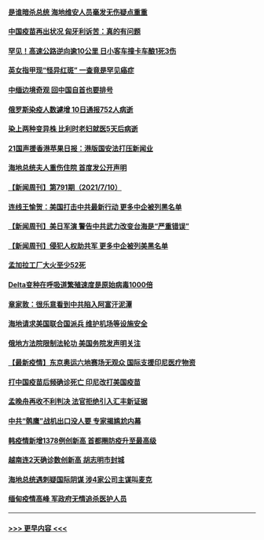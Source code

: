 #### [是谁暗杀总统 海地维安人员毫发无伤疑点重重](../pages/prog202/a103163186.md?t=07112251) 
#### [中国疫苗再出状况 匈牙利诉苦：真的有问题](../pages/prog202/a103163137.md?t=07112251) 
#### [罕见！高速公路逆向逾10公里 日小客车撞卡车酿1死3伤](../pages/prog202/a103163151.md?t=07112251) 
#### [英女指甲现“怪异红斑” 一查竟是罕见癌症](../pages/prog202/a103163131.md?t=07112251) 
#### [中缅边境奇观 回中国自首也要排号](../pages/prog202/a103163083.md?t=07112251) 
#### [俄罗斯染疫人数遽增 10日通报752人病逝](../pages/prog202/a103163066.md?t=07112251) 
#### [染上两种变异株 比利时老妇就医5天后病逝](../pages/prog202/a103163033.md?t=07112251) 
#### [21国声援香港苹果日报：港版国安法打压新闻业](../pages/prog202/a103163032.md?t=07112251) 
#### [海地总统夫人重伤住院 首度发公开声明](../pages/prog202/a103162991.md?t=07112251) 
#### [【新闻周刊】第791期（2021/7/10）](../pages/prog202/a103162939.md?t=07112251) 
#### [连线王愉贺：美国打击中共最新行动 更多中企被列黑名单](../pages/prog202/a103162253.md?t=07112251) 
#### [【新闻周刊】美日军演 警告中共武力改变台海是“严重错误”](../pages/prog202/a103162916.md?t=07112251) 
#### [【新闻周刊】侵犯人权助共军 更多中企被列美黑名单](../pages/prog202/a103162838.md?t=07112251) 
#### [孟加拉工厂大火至少52死](../pages/prog202/a103162790.md?t=07112251) 
#### [Delta变种在呼吸道繁殖速度是原始病毒1000倍](../pages/prog202/a103162753.md?t=07112251) 
#### [章家敦：很乐意看到中共陷入阿富汗泥潭](../pages/prog202/a103162695.md?t=07112251) 
#### [海地请求美国联合国派兵 维护机场等设施安全](../pages/prog202/a103162678.md?t=07112251) 
#### [俄地方法院限制法轮功 美国务院发声明关注](../pages/prog202/a103162672.md?t=07112251) 
#### [【最新疫情】东京奥运六地赛场无观众 国际支援印尼医疗物资](../pages/prog202/a103162661.md?t=07112251) 
#### [打中国疫苗后频确诊死亡 印尼改打美国疫苗](../pages/prog202/a103162543.md?t=07112251) 
#### [孟晚舟再收不利判决 法官拒绝引入汇丰新证据](../pages/prog202/a103162480.md?t=07112251) 
#### [中共“鹘鹰”战机出口没人要 专家揭尴尬内幕](../pages/prog202/a103162451.md?t=07112251) 
#### [韩疫情新增1378例创新高 首都圈防疫升至最高级](../pages/prog202/a103162458.md?t=07112251) 
#### [越南连2天确诊数创新高 胡志明市封城](../pages/prog202/a103162402.md?t=07112251) 
#### [海地总统遇刺疑国际阴谋 涉4家公司主谋叫麦克](../pages/prog202/a103162350.md?t=07112251) 
#### [缅甸疫情高峰 军政府无情追杀医护人员](../pages/prog202/a103161904.md?t=07112251) 

----
#### [ >>> 更早内容 <<< ](../indexes/prog202-earlier.md)
